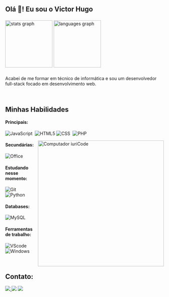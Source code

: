 <h2 align="left">Olá 👋! Eu sou o Victor Hugo</h2>

###

<div align="left">
  <img src="https://github-readme-stats.vercel.app/api?username=VictorHugo1204&hide_title=false&hide_rank=false&show_icons=true&include_all_commits=true&count_private=true&disable_animations=false&theme=radical&locale=pt-br&hide_border=false" height="150" alt="stats graph"  />
  <img src="https://github-readme-stats.vercel.app/api/top-langs?username=VictorHugo1204&locale=pt-br&hide_title=false&layout=compact&card_width=320&langs_count=5&theme=radical&hide_border=false&custom_title=Linguagens%20mais%20usadas" height="150" alt="languages graph"  />
</div>

###

<p align="left">Acabei de me formar em técnico de informática e sou um desenvolvedor full-stack focado em desenvolvimento web.</p>&nbsp;


## Minhas Habilidades

#### Principais:

![JavaScript](https://img.shields.io/badge/JavaScript-F7DF1E?style=for-the-badge&logo=javascript&logoColor=black)&nbsp;
![HTML5](https://img.shields.io/badge/HTML5-E34F26?style=for-the-badge&logo=html5&logoColor=white)
![CSS](https://img.shields.io/badge/CSS3-1572B6?style=for-the-badge&logo=css3&logoColor=white)&nbsp;
![PHP](https://img.shields.io/badge/PHP-777BB4?style=for-the-badge&logo=php&logoColor=white)


<img src="https://raw.githubusercontent.com/MicaelliMedeiros/micaellimedeiros/master/image/computer-illustration.png" min-width="400px" max-width="400px" width="400px" align="right" alt="Computador iuriCode">

#### Secundárias:

![Office](https://img.shields.io/badge/Microsoft_Office-D83B01?style=for-the-badge&logo=microsoft-office&logoColor=white)

#### Estudando nesse momento:

![Git](https://img.shields.io/badge/GIT-E44C30?style=for-the-badge&logo=git&logoColor=white)&nbsp;
![Python](https://img.shields.io/badge/python-3670A0?style=for-the-badge&logo=python&logoColor=ffdd54)

#### Databases:

![MySQL](https://img.shields.io/badge/MySQL-005C84?style=for-the-badge&logo=mysql&logoColor=white)

#### Ferramentas de trabalho:

![VScode](https://img.shields.io/badge/vscode-4285F4?style=for-the-badge&logo=vscode&logoColor=white)&nbsp;
![Windows](https://img.shields.io/badge/Windows-0078D6?style=for-the-badge&logo=windows&logoColor=white)

&nbsp;
&nbsp;

## Contato:

<div> 
<a href="https://www.instagram.com/victor_hugoms1204/" target="_blank"><img src="https://img.shields.io/badge/-Instagram-%23E4405F?style=for-the-badge&logo=instagram&logoColor=white" target="_blank">
</a>
<a href = "mailto:victorhugoms450@outlook.com"> <img src="https://img.shields.io/badge/Microsoft_Outlook-0078D4?style=for-the-badge&logo=microsoft-outlook&logoColor=white" target="_blank"></a>
<a href="https://www.linkedin.com/in/victor-hugo-ms/" target="_blank"><img src="https://img.shields.io/badge/-LinkedIn-%230077B5?style=for-the-badge&logo=linkedin&logoColor=white"  target="_blank"></a> 
</div>&nbsp;&nbsp;
